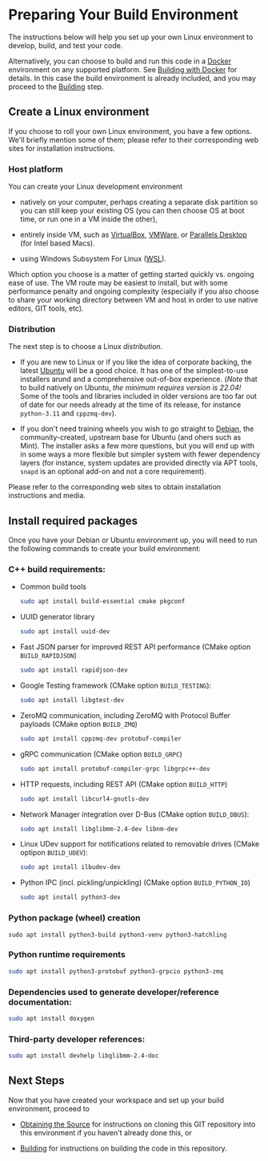 Preparing Your Build Environment
================================

The instructions below will help you set up your own Linux environment to develop, build, and test your code.

Alternatively, you can choose to build and run this code in a [Docker](https://www.docker.com/) environment on any supported platform. See [Building with Docker](../docker/README.md) for details. In this case the build environment is already included, and you may proceed to the [Building](building.md) step.


## Create a Linux environment

If you choose to roll your own Linux environment, you have a few options. We'll briefly mention some of them; please refer to their corresponding web sites for installation instructions.

### Host platform

You can create your Linux development environment

* natively on your computer, perhaps creating a separate disk partition so you can still keep your existing OS (you can then choose OS at boot time, or run one in a VM inside the other),

* entirely inside VM, such as [VirtualBox](https://www.virtualbox.org/), [VMWare](https://vmware.com), or [Parallels Desktop](https://parallels.com) (for Intel based Macs).

* using Windows Subsystem For Linux ([WSL](https://docs.microsoft.com/en-us/windows/wsl/)).

Which option you choose is a matter of getting started quickly vs. ongoing ease of use.  The VM route may be easiest to install, but with some performance penalty and ongoing complexity (especially if you also choose to share your working directory between VM and host in order to use native editors, GIT tools, etc).

### Distribution

The next step is to choose a Linux *distribution*.

* If you are new to Linux or if you like the idea of corporate backing, the latest [Ubuntu](https://ubuntu.com/download/desktop) will be a good choice. It has one of the simplest-to-use installers arund and a comprehensive out-of-box experience.  (*Note* that to build natively on Ubuntu, _the minimum requires version is 22.04!_ Some of the tools and libraries included in older versions are too far out of date for our needs already at the time of its release, for instance `python-3.11` and `cppzmq-dev`).

* If you don't need training wheels you wish to go straight to [Debian](https://www.debian.org/), the community-created, upstream base for Ubuntu (and ohers such as Mint). The installer asks a few more questions, but you will end up with in some ways a more flexible but simpler system with fewer dependency layers (for instance, system updates are provided directly via APT tools, `snapd` is an optional add-on and not a core requirement).

Please refer to the corresponding web sites to obtain installation instructions and media.


## Install required packages

Once you have your Debian or Ubuntu environment up, you will need to run the following commands to create your build environment:

### C++ build requirements:

* Common build tools

  ```bash
  sudo apt install build-essential cmake pkgconf
  ```

* UUID generator library

  ```bash
  sudo apt install uuid-dev
  ```

* Fast JSON parser for improved REST API performance (CMake option `BUILD_RAPIDJSON`)

  ```bash
  sudo apt install rapidjson-dev
  ```

* Google Testing framework (CMake option `BUILD_TESTING`):

  ```bash
  sudo apt install libgtest-dev
  ```

* ZeroMQ communication, including ZeroMQ with Protocol Buffer payloads (CMake option `BUILD_ZMQ`)

  ```bash
  sudo apt install cppzmq-dev protobuf-compiler
  ```

* gRPC communication (CMake option `BUILD_GRPC`)

  ```bash
  sudo apt install protobuf-compiler-grpc libgrpc++-dev
  ```

* HTTP requests, including REST API (CMake option `BUILD_HTTP`)

  ```bash
  sudo apt install libcurl4-gnutls-dev
  ```

* Network Manager integration over D-Bus (CMake option `BUILD_DBUS`):

  ```bash
  sudo apt install libglibmm-2.4-dev libnm-dev
  ```

* Linux UDev support for notifications related to removable drives (CMake optipon `BUILD_UDEV`):

  ```bash
  sudo apt install ilbudev-dev
  ```


* Python IPC (incl. pickling/unpickling) (CMake option `BUILD_PYTHON_IO`)

  ```bash
  sudo apt install python3-dev
  ```


### Python package (wheel) creation

  ```shell
  sudo apt install python3-build python3-venv python3-hatchling
  ```

### Python runtime requirements

  ```bash
  sudo apt install python3-protobuf python3-grpcio python3-zmq
  ```

### Dependencies used to generate developer/reference documentation:

   ```bash
   sudo apt install doxygen
   ```

### Third-party developer references:

   ```bash
   sudo apt install devhelp libglibmm-2.4-doc
   ```


Next Steps
----------

Now that you have created your workspace and set up your build environment, proceed to

- [Obtaining the Source](cloning.md) for instructions on cloning this GIT repository into this environment if you haven't already done this, or

- [Building](building.md) for instructions on building the code in this repository.

